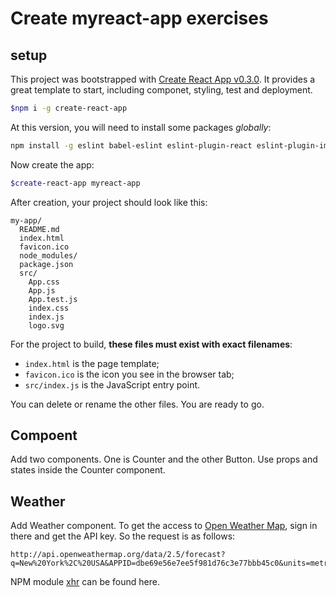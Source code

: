 # Create myreact-app exercises 

## setup
This project was bootstrapped with [Create React App v0.3.0](https://github.com/facebookincubator/create-react-app). It provides a great template to start, including componet, styling, test and deployment.

```bash
$npm i -g create-react-app
```

At this version, you will need to install some packages *globally*:

```bash
npm install -g eslint babel-eslint eslint-plugin-react eslint-plugin-import eslint-plugin-jsx-a11y eslint-plugin-flowtype
```

Now create the app:

```bash
$create-react-app myreact-app
```

After creation, your project should look like this:

```
my-app/
  README.md
  index.html
  favicon.ico
  node_modules/
  package.json
  src/
    App.css
    App.js
    App.test.js
    index.css
    index.js
    logo.svg
```

For the project to build, **these files must exist with exact filenames**:

* `index.html` is the page template;
* `favicon.ico` is the icon you see in the browser tab;
* `src/index.js` is the JavaScript entry point.

You can delete or rename the other files. You are ready to go.

## Compoent

Add two components. One is Counter and the other Button.
Use props and states inside the Counter component.

## Weather
Add Weather component.
To get the access to [Open Weather Map](http://openweathermap.org/API), sign in there and get the API key.
So the request is as follows:
```
http://api.openweathermap.org/data/2.5/forecast?
q=New%20York%2C%20USA&APPID=dbe69e56e7ee5f981d76c3e77bbb45c0&units=metric
```

NPM module [xhr](https://github.com/Raynos/xhr) can be found here.


